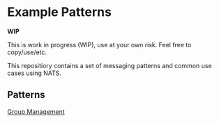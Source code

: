 # Example Patterns

**WIP** 

This is work in progress (WIP), use at your own risk.  Feel free to copy/use/etc.

This repositiory contains a set of messaging patterns and common use cases using NATS.

## Patterns

[Group Management](natsgroup)


